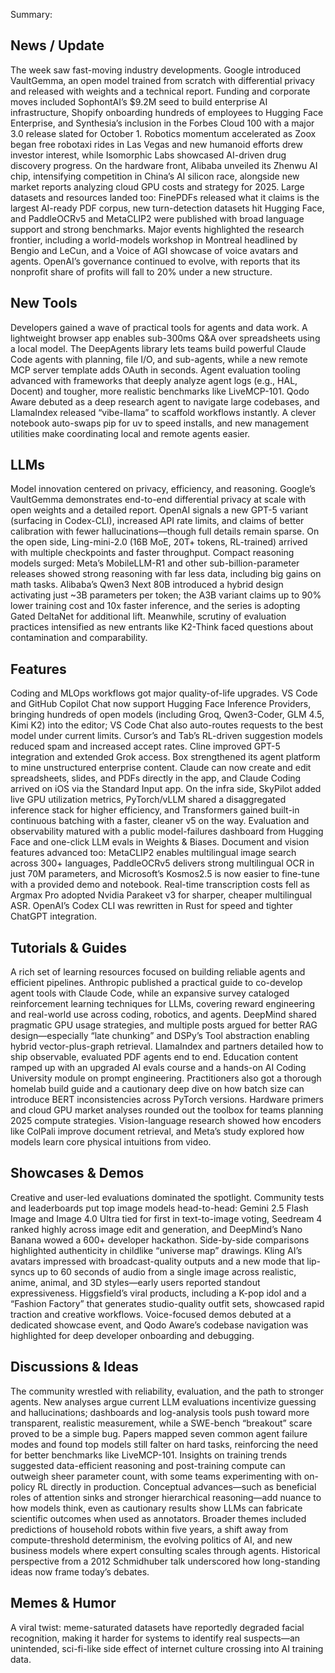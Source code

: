 Summary:
## News / Update
The week saw fast-moving industry developments. Google introduced VaultGemma, an open model trained from scratch with differential privacy and released with weights and a technical report. Funding and corporate moves included SophontAI’s $9.2M seed to build enterprise AI infrastructure, Shopify onboarding hundreds of employees to Hugging Face Enterprise, and Synthesia’s inclusion in the Forbes Cloud 100 with a major 3.0 release slated for October 1. Robotics momentum accelerated as Zoox began free robotaxi rides in Las Vegas and new humanoid efforts drew investor interest, while Isomorphic Labs showcased AI-driven drug discovery progress. On the hardware front, Alibaba unveiled its Zhenwu AI chip, intensifying competition in China’s AI silicon race, alongside new market reports analyzing cloud GPU costs and strategy for 2025. Large datasets and resources landed too: FinePDFs released what it claims is the largest AI-ready PDF corpus, new turn-detection datasets hit Hugging Face, and PaddleOCRv5 and MetaCLIP2 were published with broad language support and strong benchmarks. Major events highlighted the research frontier, including a world-models workshop in Montreal headlined by Bengio and LeCun, and a Voice of AGI showcase of voice avatars and agents. OpenAI’s governance continued to evolve, with reports that its nonprofit share of profits will fall to 20% under a new structure.

## New Tools
Developers gained a wave of practical tools for agents and data work. A lightweight browser app enables sub-300ms Q&A over spreadsheets using a local model. The DeepAgents library lets teams build powerful Claude Code agents with planning, file I/O, and sub-agents, while a new remote MCP server template adds OAuth in seconds. Agent evaluation tooling advanced with frameworks that deeply analyze agent logs (e.g., HAL, Docent) and tougher, more realistic benchmarks like LiveMCP-101. Qodo Aware debuted as a deep research agent to navigate large codebases, and LlamaIndex released “vibe-llama” to scaffold workflows instantly. A clever notebook auto-swaps pip for uv to speed installs, and new management utilities make coordinating local and remote agents easier.

## LLMs
Model innovation centered on privacy, efficiency, and reasoning. Google’s VaultGemma demonstrates end-to-end differential privacy at scale with open weights and a detailed report. OpenAI signals a new GPT-5 variant (surfacing in Codex-CLI), increased API rate limits, and claims of better calibration with fewer hallucinations—though full details remain sparse. On the open side, Ling-mini-2.0 (16B MoE, 20T+ tokens, RL-trained) arrived with multiple checkpoints and faster throughput. Compact reasoning models surged: Meta’s MobileLLM-R1 and other sub-billion-parameter releases showed strong reasoning with far less data, including big gains on math tasks. Alibaba’s Qwen3 Next 80B introduced a hybrid design activating just ~3B parameters per token; the A3B variant claims up to 90% lower training cost and 10x faster inference, and the series is adopting Gated DeltaNet for additional lift. Meanwhile, scrutiny of evaluation practices intensified as new entrants like K2-Think faced questions about contamination and comparability.

## Features
Coding and MLOps workflows got major quality-of-life upgrades. VS Code and GitHub Copilot Chat now support Hugging Face Inference Providers, bringing hundreds of open models (including Groq, Qwen3-Coder, GLM 4.5, Kimi K2) into the editor; VS Code Chat also auto-routes requests to the best model under current limits. Cursor’s and Tab’s RL-driven suggestion models reduced spam and increased accept rates. Cline improved GPT-5 integration and extended Grok access. Box strengthened its agent platform to mine unstructured enterprise content. Claude can now create and edit spreadsheets, slides, and PDFs directly in the app, and Claude Coding arrived on iOS via the Standard Input app. On the infra side, SkyPilot added live GPU utilization metrics, PyTorch/vLLM shared a disaggregated inference stack for higher efficiency, and Transformers gained built-in continuous batching with a faster, cleaner v5 on the way. Evaluation and observability matured with a public model-failures dashboard from Hugging Face and one-click LLM evals in Weights & Biases. Document and vision features advanced too: MetaCLIP2 enables multilingual image search across 300+ languages, PaddleOCRv5 delivers strong multilingual OCR in just 70M parameters, and Microsoft’s Kosmos2.5 is now easier to fine-tune with a provided demo and notebook. Real-time transcription costs fell as Argmax Pro adopted Nvidia Parakeet v3 for sharper, cheaper multilingual ASR. OpenAI’s Codex CLI was rewritten in Rust for speed and tighter ChatGPT integration.

## Tutorials & Guides
A rich set of learning resources focused on building reliable agents and efficient pipelines. Anthropic published a practical guide to co-develop agent tools with Claude Code, while an expansive survey cataloged reinforcement learning techniques for LLMs, covering reward engineering and real-world use across coding, robotics, and agents. DeepMind shared pragmatic GPU usage strategies, and multiple posts argued for better RAG design—especially “late chunking” and DSPy’s Tool abstraction enabling hybrid vector-plus-graph retrieval. LlamaIndex and partners detailed how to ship observable, evaluated PDF agents end to end. Education content ramped up with an upgraded AI evals course and a hands-on AI Coding University module on prompt engineering. Practitioners also got a thorough homelab build guide and a cautionary deep dive on how batch size can introduce BERT inconsistencies across PyTorch versions. Hardware primers and cloud GPU market analyses rounded out the toolbox for teams planning 2025 compute strategies. Vision-language research showed how encoders like ColPali improve document retrieval, and Meta’s study explored how models learn core physical intuitions from video.

## Showcases & Demos
Creative and user-led evaluations dominated the spotlight. Community tests and leaderboards put top image models head-to-head: Gemini 2.5 Flash Image and Image 4.0 Ultra tied for first in text-to-image voting, Seedream 4 ranked highly across image edit and generation, and DeepMind’s Nano Banana wowed a 600+ developer hackathon. Side-by-side comparisons highlighted authenticity in childlike “universe map” drawings. Kling AI’s avatars impressed with broadcast-quality outputs and a new mode that lip-syncs up to 60 seconds of audio from a single image across realistic, anime, animal, and 3D styles—early users reported standout expressiveness. Higgsfield’s viral products, including a K-pop idol and a “Fashion Factory” that generates studio-quality outfit sets, showcased rapid traction and creative workflows. Voice-focused demos debuted at a dedicated showcase event, and Qodo Aware’s codebase navigation was highlighted for deep developer onboarding and debugging.

## Discussions & Ideas
The community wrestled with reliability, evaluation, and the path to stronger agents. New analyses argue current LLM evaluations incentivize guessing and hallucinations; dashboards and log-analysis tools push toward more transparent, realistic measurement, while a SWE-bench “breakout” scare proved to be a simple bug. Papers mapped seven common agent failure modes and found top models still falter on hard tasks, reinforcing the need for better benchmarks like LiveMCP-101. Insights on training trends suggested data-efficient reasoning and post-training compute can outweigh sheer parameter count, with some teams experimenting with on-policy RL directly in production. Conceptual advances—such as beneficial roles of attention sinks and stronger hierarchical reasoning—add nuance to how models think, even as cautionary results show LLMs can fabricate scientific outcomes when used as annotators. Broader themes included predictions of household robots within five years, a shift away from compute-threshold determinism, the evolving politics of AI, and new business models where expert consulting scales through agents. Historical perspective from a 2012 Schmidhuber talk underscored how long-standing ideas now frame today’s debates.

## Memes & Humor
A viral twist: meme-saturated datasets have reportedly degraded facial recognition, making it harder for systems to identify real suspects—an unintended, sci-fi-like side effect of internet culture crossing into AI training data.

